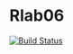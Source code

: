 # Rlab06

[![Build Status](https://travis-ci.org/Yusur/Rlab06.svg?branch=master)](https://travis-ci.org/Yusur/Rlab06)

